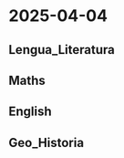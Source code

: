 # 2025-04-04 <!-- markmap: foldAll -->

## Lengua_Literatura

## Maths

## English

## Geo_Historia

